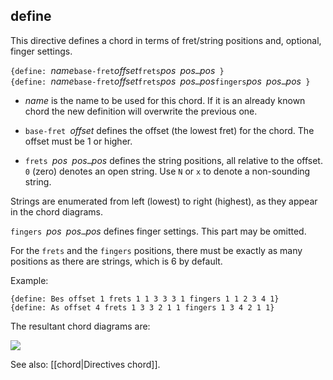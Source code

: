 ## define

This directive defines a chord in terms of fret/string positions and, optional, finger settings.

`{define: `_name_` base-fret `_offset_` frets `_pos_` `_pos_` … `_pos_` }`  
`{define: `_name_` base-fret `_offset_` frets `_pos_` `_pos_` … `_pos_` fingers `_pos_` `_pos_` … `_pos_` }`

* _name_ is the name to be used for this chord. If it is an already known chord the new definition will overwrite the previous one.

* `base-fret `_offset_ defines the offset (the lowest fret) for the chord. The offset must be 1 or higher.

* `frets `_pos_` `_pos_` … `_pos_ defines the string positions, all relative to the offset. `0` (zero) denotes an open string. Use `N` or `x` to denote a non-sounding string.

Strings are enumerated from left (lowest) to right (highest), as they appear in the chord diagrams.

`fingers `_pos_` `_pos_` … `_pos_ defines finger settings. This part may be omitted.

For the `frets` and the `fingers` positions, there must be exactly as many positions as there are strings, which is 6 by default.

Example:

    {define: Bes offset 1 frets 1 1 3 3 3 1 fingers 1 1 2 3 4 1}
    {define: As offset 4 frets 1 3 3 2 1 1 fingers 1 3 4 2 1 1}

The resultant chord diagrams are:

![](http://www.chordpro.org/wiki/images/ex_define.png)

See also: [[chord|Directives chord]].
